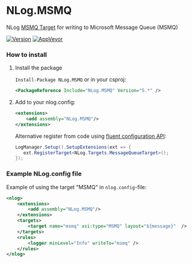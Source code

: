 # NLog.MSMQ
NLog [MSMQ Target](https://github.com/NLog/NLog/wiki/MSMQ-target) for writing to Microsoft Message Queue (MSMQ)

[![Version](https://badge.fury.io/nu/NLog.MSMQ.svg)](https://www.nuget.org/packages/NLog.MSMQ)
[![AppVeyor](https://img.shields.io/appveyor/ci/nlog/NLog-MSMQ/master.svg)](https://ci.appveyor.com/project/nlog/NLog-MSMQ/branch/master)


### How to install

1) Install the package

    `Install-Package NLog.MSMQ` or in your csproj:

    ```xml
    <PackageReference Include="NLog.MSMQ" Version="5.*" />
    ```

2) Add to your nlog.config:

    ```xml
    <extensions>
        <add assembly="NLog.MSMQ"/>
    </extensions>
    ```

   Alternative register from code using [fluent configuration API](https://github.com/NLog/NLog/wiki/Fluent-Configuration-API):

    ```csharp
    LogManager.Setup().SetupExtensions(ext => {
       ext.RegisterTarget<NLog.Targets.MessageQueueTarget>();
    });
    ```

### Example NLog.config file

Example of using the target "MSMQ" in `nlog.config`-file:

```xml
<nlog>
    <extensions>
        <add assembly="NLog.MSMQ"/>
    </extensions>
    <targets>
        <target name="msmq" xsi:type="MSMQ" layout="${message}"  />
    </targets>
    <rules>
        <logger minLevel="Info" writeTo="msmq" />
    </rules>
</nlog>
```

